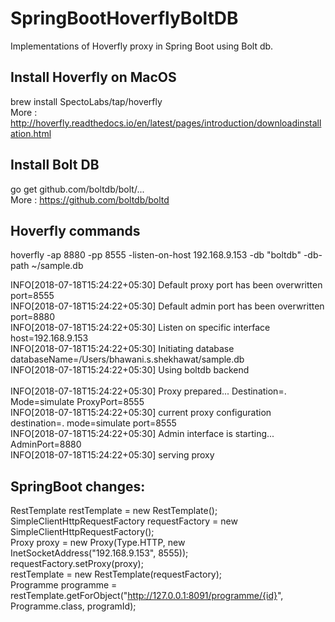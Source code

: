 # SpringBootHoverflyBoltDB
Implementations of Hoverfly proxy in Spring Boot using Bolt db. <br />

## Install Hoverfly on MacOS
brew install SpectoLabs/tap/hoverfly<br />
More : http://hoverfly.readthedocs.io/en/latest/pages/introduction/downloadinstallation.html<br />

## Install Bolt DB
go get github.com/boltdb/bolt/...<br />
More :  https://github.com/boltdb/boltd<br />

## Hoverfly commands
hoverfly -ap 8880 -pp 8555 -listen-on-host 192.168.9.153 -db "boltdb" -db-path ~/sample.db<br />

INFO[2018-07-18T15:24:22+05:30] Default proxy port has been overwritten       port=8555<br />
INFO[2018-07-18T15:24:22+05:30] Default admin port has been overwritten       port=8880<br />
INFO[2018-07-18T15:24:22+05:30] Listen on specific interface                  host=192.168.9.153<br />
INFO[2018-07-18T15:24:22+05:30] Initiating database                           databaseName=/Users/bhawani.s.shekhawat/sample.db<br />
INFO[2018-07-18T15:24:22+05:30] Using boltdb backend <br />                        
INFO[2018-07-18T15:24:22+05:30] Proxy prepared...                             Destination=. Mode=simulate ProxyPort=8555<br />
INFO[2018-07-18T15:24:22+05:30] current proxy configuration                   destination=. mode=simulate port=8555<br />
INFO[2018-07-18T15:24:22+05:30] Admin interface is starting...                AdminPort=8880<br />
INFO[2018-07-18T15:24:22+05:30] serving proxy <br />

## SpringBoot changes:
RestTemplate restTemplate = new RestTemplate();<br />
SimpleClientHttpRequestFactory requestFactory = new SimpleClientHttpRequestFactory();<br />
Proxy proxy = new Proxy(Type.HTTP, new InetSocketAddress("192.168.9.153", 8555));<br />
requestFactory.setProxy(proxy);<br />
restTemplate =  new RestTemplate(requestFactory);<br />
Programme programme = restTemplate.getForObject("http://127.0.0.1:8091/programme/{id}", Programme.class, programId);<br />
